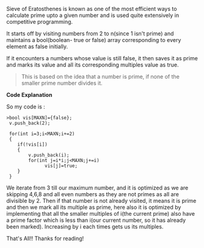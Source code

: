 Sieve of Eratosthenes is known as one of the most efficient ways to calculate prime upto a given number and is used quite extensively in competitive programming.

It starts off by visiting numbers from 2 to n(since 1 isn't prime) and maintains a bool(boolean- true or false) array corresponding to every element as false initially.

If it encounters a numbers whose value is still false, it then saves it as prime and marks its value and all its corresponding multiples value as true.

>This is based on the idea that a number is prime, if none of the smaller prime number divides it.

**Code Explanation**

 So my code is :
 
 	>bool vis[MAXN]={false};
	 v.push_back(2);
	
	 for(int i=3;i<MAXN;i+=2) 
	 {
	 	if(!vis[i]) 
		{
			v.push_back(i);
			for(int j=i*i;j<MAXN;j+=i) 
				  vis[j]=true;
		}
	 }


We iterate from 3 till our maximum number, and it is optimized as we are skipping 4,6,8 and all even numbers as they are not primes as all are divisible by 2.
Then  if that number is not already visited, it means it is prime and then we mark all its multiple as prime, here also it is optimized by implementing that all the smaller multiples of i(the current prime) also have a prime factor which is less than i(our current number, so it has already been marked). Increasing by i each times gets us its multiples.

That's All!! 
Thanks for reading!
